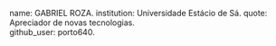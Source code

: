 name: GABRIEL ROZA.
institution: Universidade Estácio de Sá.
quote: Apreciador de novas tecnologias.  
github_user: porto640.
